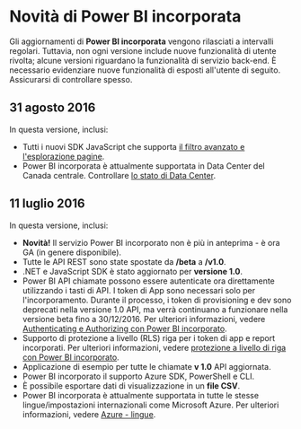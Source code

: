 <properties
   pageTitle="Novità di Power BI incorporata"
   description="Ottenere informazioni aggiornate sui quali sono le novità di Power BI incorporata"
   services="power-bi-embedded"
   documentationCenter=""
   authors="guyinacube"
   manager="erikre"
   editor=""
   tags=""/>
<tags
   ms.service="power-bi-embedded"
   ms.devlang="NA"
   ms.topic="article"
   ms.tgt_pltfrm="NA"
   ms.workload="powerbi"
   ms.date="10/04/2016"
   ms.author="asaxton"/>

# <a name="whats-new-in-power-bi-embedded"></a>Novità di Power BI incorporata

Gli aggiornamenti di **Power BI incorporata** vengono rilasciati a intervalli regolari. Tuttavia, non ogni versione include nuove funzionalità di utente rivolta; alcune versioni riguardano la funzionalità di servizio back-end. È necessario evidenziare nuove funzionalità di esposti all'utente di seguito. Assicurarsi di controllare spesso.

## <a name="august-31st-2016"></a>31 agosto 2016

In questa versione, inclusi:

- Tutti i nuovi SDK JavaScript che supporta [il filtro avanzato e l'esplorazione pagine](power-bi-embedded-interact-with-reports.md).
- Power BI incorporata è attualmente supportata in Data Center del Canada centrale. Controllare [lo stato di Data Center](https://azure.microsoft.com/status/).

## <a name="july-11th-2016"></a>11 luglio 2016

In questa versione, inclusi:

-    **Novità!** Il servizio Power BI incorporato non è più in anteprima - è ora GA (in genere disponibile).  
-    Tutte le API REST sono state spostate da **/beta** a **/v1.0**.
-    .NET e JavaScript SDK è stato aggiornato per **versione 1.0**.
-    Power BI API chiamate possono essere autenticate ora direttamente utilizzando i tasti di API. I token di App sono necessari solo per l'incorporamento. Durante il processo, i token di provisioning e dev sono deprecati nella versione 1.0 API, ma verrà continuano a funzionare nella versione beta fino a 30/12/2016. Per ulteriori informazioni, vedere [Authenticating e Authorizing con Power BI incorporato](power-bi-embedded-app-token-flow.md).
-    Supporto di protezione a livello (RLS) riga per i token di app e report incorporati. Per ulteriori informazioni, vedere [protezione a livello di riga con Power BI incorporato](power-bi-embedded-rls.md).
-    Applicazione di esempio per tutte le chiamate **v 1.0** API aggiornata.
-    Power BI incorporato il supporto Azure SDK, PowerShell e CLI.
-    È possibile esportare dati di visualizzazione in un **file CSV**.
-    Power BI incorporata è attualmente supportata in tutte le stesse lingue/impostazioni internazionali come Microsoft Azure. Per ulteriori informazioni, vedere [Azure - lingue](http://social.technet.microsoft.com/wiki/contents/articles/4234.windows-azure-extent-of-localization.aspx).
